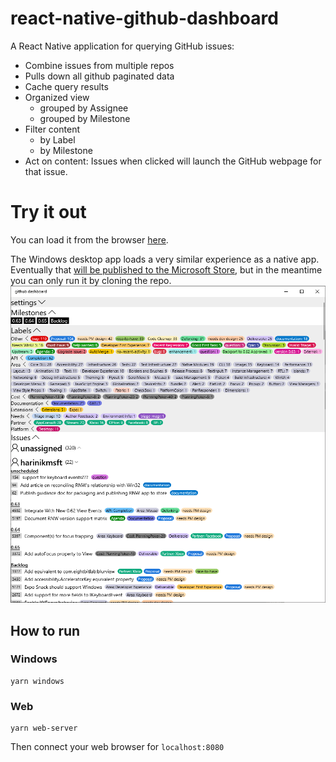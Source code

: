 # react-native-github-dashboard

A React Native application for querying GitHub issues:
- Combine issues from multiple repos
- Pulls down all github paginated data
- Cache query results
- Organized view
  - grouped by Assignee
  - grouped by Milestone
- Filter content
  - by Label
  - by Milestone
- Act on content: Issues when clicked will launch the GitHub webpage for that issue.

# Try it out

You can load it from the browser [here](https://chrisglein.github.io/github-dashboard/).

The Windows desktop app loads a very similar experience as a native app. Eventually that [will be published to the Microsoft Store](https://github.com/chrisglein/react-native-github-dashboard/issues/51), but in the meantime you can only run it by cloning the repo.
![Screenshot of application](images/Screenshot.png)

## How to run

### Windows
```
yarn windows
```

### Web
```
yarn web-server
```
Then connect your web browser for `localhost:8080`

